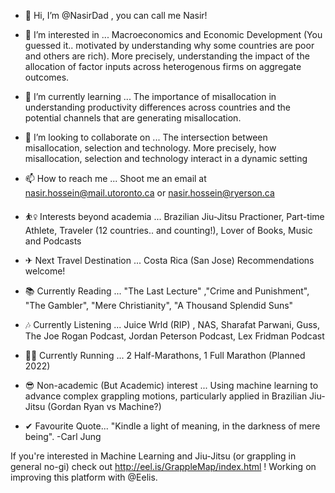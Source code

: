 - 👋 Hi, I’m @NasirDad , you can call me Nasir!
- 👀 I’m interested in ... Macroeconomics and Economic Development (You guessed it.. motivated by understanding why some countries are poor and others are rich). More precisely, understanding the impact of the allocation of factor inputs across heterogenous firms on aggregate outcomes.
- 🌱 I’m currently learning ... The importance of misallocation in understanding productivity differences across countries and the potential channels that are generating misallocation. 
- 💞️ I’m looking to collaborate on ... The intersection between misallocation, selection and technology. More precisely, how misallocation, selection and technology interact in a dynamic setting
- 📫 How to reach me ... Shoot me an email at nasir.hossein@mail.utoronto.ca or nasir.hossein@ryerson.ca


- ⛹️‍♀️ Interests beyond academia ... Brazilian Jiu-Jitsu Practioner, Part-time Athlete, Traveler (12 countries.. and counting!), Lover of Books, Music and Podcasts
- ✈ Next Travel Destination ... Costa Rica (San Jose) Recommendations welcome!
- 📚 Currently Reading ... "The Last Lecture" ,"Crime and Punishment", "The Gambler", "Mere Christianity", "A Thousand Splendid Suns"
- 🎶 Currently Listening ... Juice Wrld (RIP) , NAS, Sharafat Parwani, Guss, The Joe Rogan Podcast, Jordan Peterson Podcast, Lex Fridman Podcast
- 🏃‍♀️ Currently Running ... 2 Half-Marathons, 1 Full Marathon (Planned 2022)
- 😎 Non-academic (But Academic) interest ... Using machine learning to advance complex grappling motions, particularly applied in Brazilian Jiu-Jitsu (Gordan Ryan vs Machine?)
- ✔ Favourite Quote... "Kindle a light of meaning, in the darkness of mere being". -Carl Jung 

If you're interested in Machine Learning and Jiu-Jitsu (or grappling in general no-gi) check out http://eel.is/GrappleMap/index.html ! Working on improving this platform with @Eelis.


<!---
NasirDad/NasirDad is a ✨ special ✨ repository because its `README.md` (this file) appears on your GitHub profile.
You can click the Preview link to take a look at your changes.
--->
